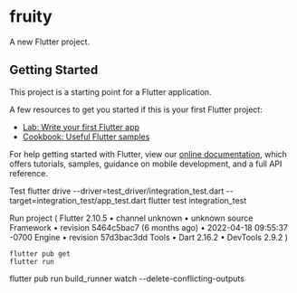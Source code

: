 # fruity

A new Flutter project.

## Getting Started

This project is a starting point for a Flutter application.

A few resources to get you started if this is your first Flutter project:

- [Lab: Write your first Flutter app](https://flutter.dev/docs/get-started/codelab)
- [Cookbook: Useful Flutter samples](https://flutter.dev/docs/cookbook)

For help getting started with Flutter, view our
[online documentation](https://flutter.dev/docs), which offers tutorials,
samples, guidance on mobile development, and a full API reference.

Test 
flutter drive   --driver=test_driver/integration_test.dart   --target=integration_test/app_test.dart
flutter test integration_test

Run project (
    Flutter 2.10.5 • channel unknown • unknown source
    Framework • revision 5464c5bac7 (6 months ago) • 2022-04-18 09:55:37 -0700
    Engine • revision 57d3bac3dd
    Tools • Dart 2.16.2 • DevTools 2.9.2
)
```
flutter pub get
flutter run
```
flutter pub run build_runner watch --delete-conflicting-outputs
